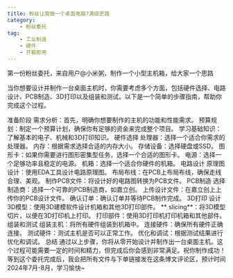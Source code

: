 ```yaml
---
title: 粉丝让我做一个桌面电脑?满级思路
category:
    - 粉丝委托
tag:
    - 工业制造
    - 硬件
    - 开箱即用
---
```

第一份粉丝委托，来自用户@小米粥，制作一个小型主机箱，给大家一个思路
<!-- more -->
当你想要设计并制作一台桌面主机时，你需要考虑多个方面，包括硬件选择、电路设计、PCB制造、3D打印以及组装和测试。以下是一个简单的步骤指南，帮助你完成这个过程。

准备阶段
需求分析：首先，明确你想要制作的主机的功能和性能需求。
预算规划：制定一个预算计划，确保你有足够的资金来完成整个项目。
学习基础知识：了解基本的电子、机械和3D打印知识。
硬件选择
处理器：选择一个适合你需求的处理器。
内存：根据需求选择合适的内存大小。
存储设备：选择硬盘或SSD。
图形卡：如果你需要进行图形密集型任务，选择一个合适的图形卡。
电源：选择一个足够功率且稳定的电源。
机箱：选择一个适合你硬件的机箱。
电路设计
原理图设计：使用EDA工具设计电路原理图。
布局布线：在PCB上布局布线，确保走线合理、美观。
制作PCB文件：将设计好的电路图转换为PCB文件。
PCB制造
选择制造商：选择一个可靠的PCB制造商，如嘉立创。
上传设计文件：在嘉立创上上传你的PCB设计文件。
确认订单：确认订单并等待PCB制作完成。
3D打印
设计3D模型：使用3D建模软件设计机箱和其他3D打印部件。
** slicing**：将3D模型切片，以便在3D打印机上打印。
打印部件：使用3D打印机打印机箱和其他部件。
组装和测试
组装主机：将所有硬件组装到机箱中。
连接硬件：确保所有硬件正确连接。
测试硬件：测试主机是否可以正常工作。
优化和调试：根据测试结果进行优化和调试。
总结
通过以上步骤，你将从零开始设计并制作出一台桌面主机。这个过程可能需要一定的时间和精力，但完成后你会感到非常满足。祝你制作成功！
等到这个委托完成后，我会把所有文件与下单链接发在这条博文评论区，预计时间2024年7月-8月，学习愉快~

